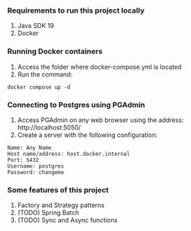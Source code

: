 ### Requirements to run this project locally
1. Java SDK 19
2. Docker

### Running Docker containers
1. Access the folder where docker-compose.yml is located
2. Run the command:
```
docker compose up -d 
```
### Connecting to Postgres using PGAdmin
1. Access PGAdmin on any web browser using the address: http://localhost:5050/
2. Create a server with the following configuration:
```
Name: Any Name
Host name/address: host.docker.internal
Port: 5432
Username: postgres
Password: changeme
```

### Some features of this project
1. Factory and Strategy patterns
2. (TODO) Spring Batch
3. (TODO) Sync and Async functions